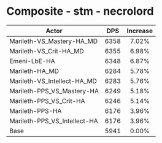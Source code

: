 # Composite - stm - necrolord
| Actor | DPS | Increase |
|---|:---:|:---:|
|Marileth-VS_Mastery-HA_MD|6358|7.02%|
|Marileth-VS_Crit-HA_MD|6355|6.98%|
|Emeni-LbE-HA|6348|6.87%|
|Marileth-HA_MD|6284|5.78%|
|Marileth-VS_Intellect-HA_MD|6283|5.76%|
|Marileth-PPS_VS_Mastery-HA|6249|5.18%|
|Marileth-PPS_VS_Crit-HA|6246|5.14%|
|Marileth-PPS-HA|6176|3.96%|
|Marileth-PPS_VS_Intellect-HA|6176|3.96%|
|Base|5941|0.00%|
